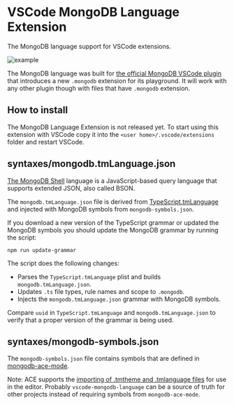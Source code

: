 # VSCode MongoDB Language Extension

The MongoDB language support for VSCode extensions.

![example](./example.png)

The MongoDB language was built for [the official MongoDB VSCode plugin](https://github.com/mongodb-js/vscode) that introduces a new `.mongodb` extension for its playground. It will work with any other plugin though with files that have `.mongodb` extension.

## How to install

The MongoDB Language Extension is not released yet. To start using this extension with VSCode copy it into the `<user home>/.vscode/extensions` folder and restart VSCode.

## syntaxes/mongodb.tmLanguage.json

[The MongoDB Shell](https://docs.mongodb.com/manual/mongo/) language is a JavaScript-based query language that supports extended JSON, also called BSON.

The `mongodb.tmLanguage.json` file is derived from [TypeScript.tmLanguage](https://github.com/Microsoft/TypeScript-TmLanguage/blob/master/TypeScript.tmLanguage) and injected with MongoDB symbols from `mongodb-symbols.json`.

If you download a new version of the TypeScript grammar or updated the MongoDB symbols you should update the MongoDB grammar by running the script:

`npm run update-grammar`

The script does the following changes:

- Parses the `TypeScript.tmLanguage` plist and builds `mongodb.tmLanguage.json`.
- Updates `.ts` file types, rule names and scope to `.mongodb`.
- Injects the `mongodb.tmLanguage.json` grammar with MongoDB symbols.

Compare `uuid` in `TypeScript.tmLanguage` and `mongodb.tmLanguage.json` to verify that a proper version of the grammar is being used.

## syntaxes/mongodb-symbols.json

The `mongodb-symbols.json` file contains symbols that are defined in [mongodb-ace-mode](https://github.com/mongodb-js/ace-mode/blob/master/index.js#L63-L263).

Note: ACE supports the [importing of .tmtheme and .tmlanguage files](https://github.com/ajaxorg/ace/wiki/Importing-.tmtheme-and-.tmlanguage-Files-into-Ace) for use in the editor. Probably `vscode-mongodb-language` can be a source of truth for other projects instead of requiring symbols from `mongodb-ace-mode`.
